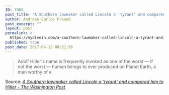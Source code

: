 ```yaml
---
ID: 7065
post_title: 'A Southern lawmaker called Lincoln a ‘tyrant’ and compared him to Hitler &#8211; The Washington Post'
author: Andreas Carlos Freund
post_excerpt: ""
layout: post
permalink: >
  https://mydivein.com/a-southern-lawmaker-called-lincoln-a-tyrant-and-compared-him-to-hitler-the-washington-post/
published: true
post_date: 2017-04-13 00:21:56
---
```

<blockquote>Adolf Hitler's name is frequently invoked as one of the worst — if not the worst — human beings to ever produced on Planet Earth, a man worthy of e</blockquote>
Source: <em><a href="https://www.washingtonpost.com/news/the-fix/wp/2017/04/12/a-southern-lawmaker-called-lincoln-a-tyrant-and-compared-him-to-hitler/?utm_term=.0c7b18578a18">A Southern lawmaker called Lincoln a ‘tyrant’ and compared him to Hitler - The Washington Post</a></em>